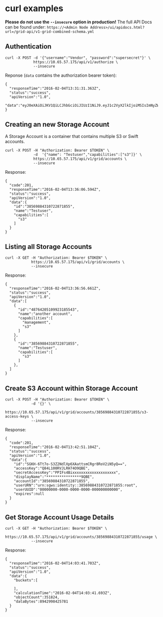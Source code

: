 # curl examples

**Please do not use the `--insecure` option in production!**
The full API Docs can be found under: `https://<Admin Node Address>/ui/apidocs.html?url=/grid-api/v1-grid-combined-schema.yml`

## Authentication

```
curl -X POST -d '{"username":"Vendor", "password":"supersecret"}' \
             https://10.65.57.175/api/v1/authorize \
             --insecure
```

Reponse (`data` contains the authorization bearer token):
```
{
  "responseTime":"2016-02-04T13:31:31.363Z",
  "status":"success",
  "apiVersion":"1.0",
  "data":"eyJ0eXAiOiJKV1QiLCJhbGciOiJIUzI1NiJ9.eyJ1c2VyX2lkIjoiMSIsImNyZWF0ZWQiOjE0NTQ1OTI2OTEsInJhbmRvbSI6NDcyNTkyfQ.vAM0F5L7xXee6XBfDL31J7TSNzOeKXamKQ54iPHkrCo"
}
```

## Creating an new Storage Account
A Storage Account is a container that contains multiple S3 or Swift accounts.

```
curl -X POST -H "Authorization: Bearer $TOKEN" \
             -d  '{"name": "Testuser","capabilities":["s3"]}' \
             https://10.65.57.175/api/v1/grid/accounts \
             --insecure
```

Response:
```
{
  "code":201,
  "responseTime":"2016-02-04T13:36:06.594Z",
  "status":"success",
  "apiVersion":"1.0",
  "data":{
    "id":"38569884310722871855",
    "name":"Testuser",
    "capabilities":[
      "s3"
    ]
  }
}
```

## Listing all Storage Accounts

```
curl -X GET -H "Authorization: Bearer $TOKEN" \
            https://10.65.57.175/api/v1/grid/accounts \
            --insecure
```

Response:
```
{
  "responseTime":"2016-02-04T13:36:56.661Z",
  "status":"success",
  "apiVersion":"1.0",
  "data":[
    {
      "id":"48764205109923185543",
      "name":"another account",
      "capabilities":[
        "management",
        "s3"
      ]
    },
    {
      "id":"38569884310722871855",
      "name":"Testuser",
      "capabilities":[
        "s3"
      ]
    },
  ]
}
```

## Create S3 Account within Storage Account

```
curl -X POST -H "Authorization: Bearer $TOKEN" \
            -d '{}' \
            https://10.65.57.175/api/v1/grid/accounts/38569884310722871855/s3-access-keys \
            --insecure
```

Response:
```
{
  "code":201,
  "responseTime":"2016-02-04T13:42:51.104Z",
  "status":"success",
  "apiVersion":"1.0",
  "data":{
    "id":"SGKH-6Tt7o-S3Z2NdlXp6XAattsmCRgr8RoV2iN5yQ==",
    "accessKey":"Q84L100RVJLRH74O9QBE",
    "secretAccessKey":"PPIFs4Bixxxxxxxxxxxxxxxxxxxx",
    "displayName":"****************9QBE",
    "accountId":"38569884310722871855",
    "userURN":"urn:sgws:identity::38569884310722871855:root",
    "userUUID":"00000000-0000-0000-0000-000000000000",
    "expires":null
  }
}
```

## Get Storage Account Usage Details

```
curl -X GET -H "Authorization: Bearer $TOKEN" \
            https://10.65.57.175/api/v1/grid/accounts/38569884310722871855/usage \
            --insecure
```

Response:
```
{
  "responseTime":"2016-02-04T14:03:41.703Z",
  "status":"success",
  "apiVersion":"1.0",
  "data":{
    "buckets":[

    ],
    "calculationTime":"2016-02-04T14:03:41.693Z",
    "objectCount":351824,
    "dataBytes":8942998425781
  }
}
```
